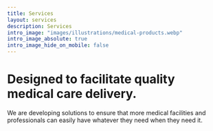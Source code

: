 ```yaml
---
title: Services
layout: services
description: Services
intro_image: "images/illustrations/medical-products.webp"
intro_image_absolute: true
intro_image_hide_on_mobile: false
---
```


# Designed to facilitate quality medical care delivery.

We are developing solutions to ensure that more medical facilities and professionals can easily have whatever they need when they need it.